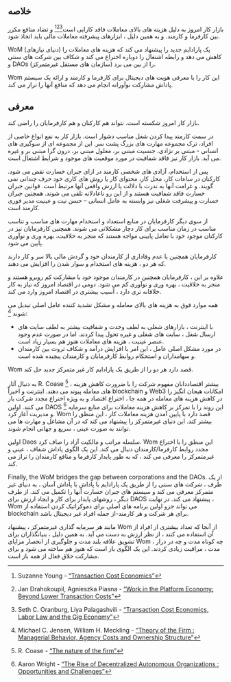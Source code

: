 

## خلاصه

بازار کار امروز به دلیل هزینه های بالای معاملات فاقد کارایی است[^1][^2][^3] و تضاد منافع مکرر بین کارفرما و کارمند. و به همین دلیل ، ابزارهای پیشرفته معاملات مالی باید اتخاذ شود.

WoM (دنیای نیازهای) یک پارادایم جدید را پیشنهاد می کند که هزینه های معاملات را کاهش می دهد و رابطه اشتغال را دوباره اختراع می کند و شکاف بین شرکت های سنتی و DAOs (سازمان های مستقل غیرمتمرکز) را از بین می برد.

Wom این کار را با معرفی هویت های دیجیتال برای کارفرما و کارمند و ارائه یک سیستم پاداش مشارکت نوآورانه انجام می دهد که منافع آنها را تراز می کند.

## معرفی

بازار کار امروز شکسته  است. نتواند هم کارکنان و هم کارفرمایان را  راضی کند.

در سمت کارمند پیدا کردن شغل مناسب دشوار است. بازار کار به نفع انواع خاصی از افراد، ترک مجموعه مهارت های بزرگ پشت سر. این از مجموعه ای از سوگیری های انسانی - مبتنی بر نژادی، جنسیت مبتنی بر، معلول مبتنی بر، درون گرا مبتنی بر و غیره می آید. بازار کار نیز فاقد شفافیت در مورد موقعیت های موجود و شرایط اشتغال است.

پس از استخدام، آزادی های شخصی کارمند در ازای جبران خسارت نقض می شود. کارکنان در ساعات کار، محل کار، محتوای کار یا روش های کاری خود حرف چندانی نمی گویند. و غرامت آنها به ندرت با دلالت یا ارزش واقعی آنها مرتبط است. قوانین جبران خسارت فاقد شفافیت هستند و از این رو ناعادلانه تلقی می شوند. همچنین جبران خسارت و پیشرفت شغلی نیز وابسته به عامل انسانی – حسن نیت و عینیت مدیر فوری کارمند است.

از سوی دیگر کارفرمایان در منابع استعداد و استخدام مهارت های مناسب و تناسب مناسب در زمان مناسب برای کار دچار مشکلاتی می شوند. همچنین کارفرمایان نیز در کارکنان موجود خود با تعامل پایینی مواجه هستند که منجر به خلاقیت، بهره وری و نوآوری پایین می شود.

کارفرمایان همچنین با عدم وفاداری از کارمندان خود و گردش مالی بالا سر و کار دارند که هر دو ، هزینه های استخدام و سوار شدن را افزایش می دهند.

علاوه بر این ، کارفرمایان همچنین در کارمندان موجود خود با مشارکت کم روبرو هستند و منجر به خلاقیت ، بهره وری و نوآوری کم می شود. دومی در اقتصاد امروز که نیاز به کار خلاقانه تری دارد ، آسیب بیشتری در اقتصاد امروز وارد می کند.

همه موارد فوق به هزینه های بالای معامله و مشکل تشدید کننده عامل اصلی تبدیل می شوند [^4]:

- با اینترنت ، بازارهای شغلی به لطف وحدت و شفافیت بیشتر به لطف سایت های ارسال شغل ، سایت های شغلی و غیره تحول پیدا کردند. اما در صورت عدم وجود عنصر عینیت ، هزینه های معاملات هنوز هم بسیار زیاد است.
- در مورد مشکل اصلی عامل ، این امر با افزایش درآمد و شکاف ثروت بین کارمندان و سهامداران و استحکام روابط کارفرمایان و کارمندان پیچیده شده است.

Wom قصد دارد هر دو را از طریق یک پارادایم کار غیر متمرکز جدید حل کند.

به دنبال آثار R. Coase [^5] ، بیشتر اقتصاددانان مفهوم شرکت را با ضرورت کاهش هزینه های معامله پیوند می دهند. اینترنت و اخیراً blockchain و Web3 امکانات هیجان انگیز را در کاهش هزینه های معامله در همه جا ، اختراع اقتصاد و به ویژه اختراع مجدد شرکت باز می کنند. اولین DAOS [^6] این روند را با تمرکز بر کاهش هزینه معاملات برای منابع سرمایه و مدیریت آغاز کرد. Wom قصد دارد با پایین آمدن هزینه معاملات کار ، این منطق را بیشتر کند. این دنیای غیرمتمرکز را پیشنهاد می کند که در آن مشاغل و مهارت ها می توانند به صورت عینی ، سریع و جهانی انجام شوند.

اولین Daos سلسله مراتب و مالکیت آزاد را صاف کرد. Wom این منطق را با اختراع مجدد روابط کارفرما/کارمندان دنبال می کند. این یک الگوی پاداش شفاف ، عینی و غیرمتمرکز را معرفی می کند ، که به طور پایدار کارفرما و منافع کارمندان را تراز می کند.

Finally, the WoM bridges the gap between corporations and the DAOs. از یک طرف ، شرکت های سنتی را از طریق یک پارادایم با پاداش با پاداش آسان ، به دنیای غیر متمرکز معرفی می کند و سیستم های جبران خسارت آنها را تکمیل می کند. از طرف دیگر ، روشهای پایدار برای کار و ایجاد ارزش برای DAOS پیشنهاد می کند. در نهایت ، Wom می تواند جزو اولین برنامه های اصلی برای دموکراتیک کردن استفاده از blockchain برای هر شرکت و هر کارمند-از جمله افراد غیر دیجیتال باشد.

مانند هر سرمایه گذاری غیرمتمرکز ، پیشنهاد Wom از آنجا که تعداد بیشتری از افراد از آن استفاده می کنند ، از نظر ارزش به دست می آید. به همین دلیل ، بنیانگذاران برای تشویق علاقه بلند مدت و جلوگیری از انحصار مزایای Wom ، چه کوتاه مدت و چه در دراز مدت ، مراقبت زیادی کردند. این یک الگوی باز است که هنوز هم ساخته می شود و برای مشارکت خلاق فعال از همه باز است.


[^1]: Suzanne Young - [“Transaction Cost Economics”](https://www.academia.edu/24703426/Transaction_Cost_Economics)
[^2]: Jan Drahokoupil, Agnieszka Piasna - [“Work in the Platform Economy: Beyond Lower Transaction Costs”](https://www.intereconomics.eu/contents/year/2017/number/6/article/work-in-the-platform-economy-beyond-lower-transaction-costs.html)
[^3]: Seth C. Oranburg, Liya Palagashvili - [“Transaction Cost Economics, Labor Law and the Gig Economy”](https://dsc.duq.edu/cgi/viewcontent.cgi?article=1115&context=law-faculty-scholarship)
[^4]: Michael C. Jensen, William H. Meckling - [“Theory of the Firm : Managerial Behavior, Agency Costs and Ownership Structure”](https://www.sfu.ca/~wainwrig/Econ400/jensen-meckling.pdf)
[^5]: R. Coase - [“The nature of the firm”](http://econdse.org/wp-content/uploads/2014/09/firm-coase.pdf)
[^6]: Aaron Wright - [“The Rise of Decentralized Autonomous Organizations : Opportunities and Challenges”](https://stanford-jblp.pubpub.org/pub/rise-of-daos/release/1)

